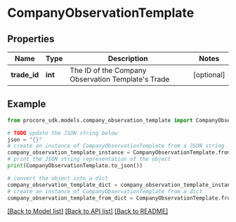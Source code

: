 # CompanyObservationTemplate


## Properties

Name | Type | Description | Notes
------------ | ------------- | ------------- | -------------
**trade_id** | **int** | The ID of the Company Observation Template&#39;s Trade | [optional] 

## Example

```python
from procore_sdk.models.company_observation_template import CompanyObservationTemplate

# TODO update the JSON string below
json = "{}"
# create an instance of CompanyObservationTemplate from a JSON string
company_observation_template_instance = CompanyObservationTemplate.from_json(json)
# print the JSON string representation of the object
print(CompanyObservationTemplate.to_json())

# convert the object into a dict
company_observation_template_dict = company_observation_template_instance.to_dict()
# create an instance of CompanyObservationTemplate from a dict
company_observation_template_from_dict = CompanyObservationTemplate.from_dict(company_observation_template_dict)
```
[[Back to Model list]](../README.md#documentation-for-models) [[Back to API list]](../README.md#documentation-for-api-endpoints) [[Back to README]](../README.md)


